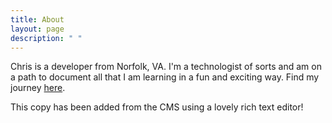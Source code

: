 ```yaml
---
title: About
layout: page
description: " "
---
```

Chris is a developer from Norfolk, VA. I'm a technologist of sorts and am on a path to document all that I am learning in a fun and exciting way. Find my journey [here](https://www.chrishaddox.com "Chris's Actual Website"). 

This copy has been added from the CMS using a lovely rich text editor!